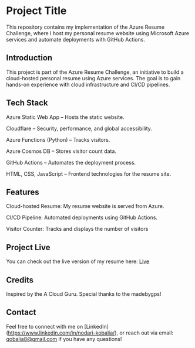 
# Project Title

This repository contains my implementation of the Azure Resume Challenge, where I host my personal resume website using Microsoft Azure services and automate deployments with GitHub Actions.


## Introduction

This project is part of the Azure Resume Challenge, an initiative to build a cloud-hosted personal resume using Azure services. The goal is to gain hands-on experience with cloud infrastructure and CI/CD pipelines.

## Tech Stack

Azure Static Web App – Hosts the static website.

Cloudflare – Security, performance, and global accessibility.

Azure Functions (Python) – Tracks visitors.

Azure Cosmos DB – Stores visitor count data.

GitHub Actions – Automates the deployment process.

HTML, CSS, JavaScript – Frontend technologies for the resume site.

## Features

Cloud-hosted Resume: My resume website is served from Azure.

CI/CD Pipeline: Automated deployments using GitHub Actions.

Visitor Counter: Tracks and displays the number of visitors

## Project Live

You can check out the live version of my resume here: [Live](https://www.nkobalia.site/)

## Credits

Inspired by the A Cloud Guru. Special thanks to the madebygps!

## Contact

Feel free to connect with me on [LinkedIn] (https://www.linkedin.com/in/nodari-kobalia/), or reach out via email: qobalia8@gmail.com if you have any questions!
